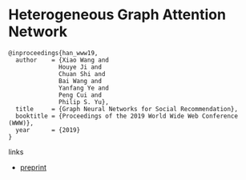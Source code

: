 # Heterogeneous Graph Attention Network

```
@inproceedings{han_www19,
  author    = {Xiao Wang and
              Houye Ji and
              Chuan Shi and
              Bai Wang and
              Yanfang Ye and
              Peng Cui and
              Philip S. Yu},
  title     = {Graph Neural Networks for Social Recommendation},
  booktitle = {Proceedings of the 2019 World Wide Web Conference (WWW)},
  year      = {2019}
}
```

links
- [preprint](http://pengcui.thumedialab.com/papers/HeterogeneousGAN.pdf)
